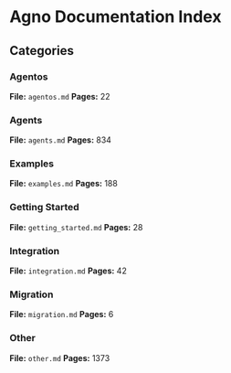 # Agno Documentation Index

## Categories

### Agentos
**File:** `agentos.md`
**Pages:** 22

### Agents
**File:** `agents.md`
**Pages:** 834

### Examples
**File:** `examples.md`
**Pages:** 188

### Getting Started
**File:** `getting_started.md`
**Pages:** 28

### Integration
**File:** `integration.md`
**Pages:** 42

### Migration
**File:** `migration.md`
**Pages:** 6

### Other
**File:** `other.md`
**Pages:** 1373
